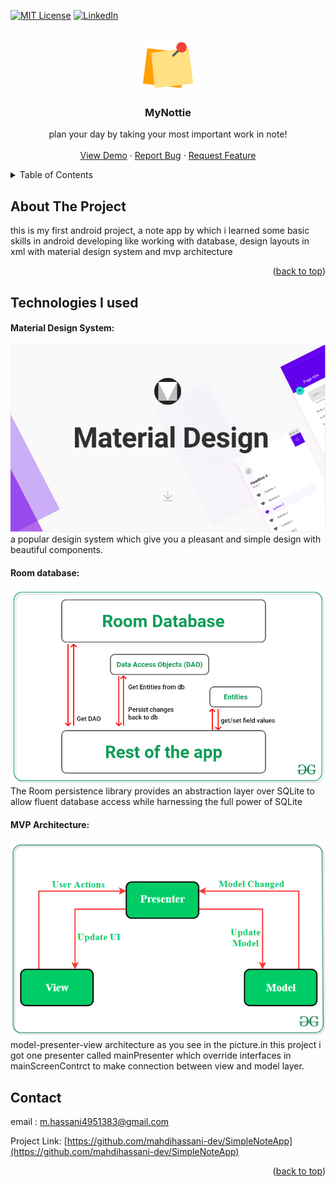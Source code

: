 <a name="readme-top"></a>

<!-- PROJECT SHIELDS -->
<!--
*** I'm using markdown "reference style" links for readability.
*** Reference links are enclosed in brackets [ ] instead of parentheses ( ).
*** See the bottom of this document for the declaration of the reference variables
*** for contributors-url, forks-url, etc. This is an optional, concise syntax you may use.
*** https://www.markdownguide.org/basic-syntax/#reference-style-links
-->


[![MIT License][license-shield]][license-url]
[![LinkedIn][linkedin-shield]][linkedin-url]


<!-- PROJECT LOGO -->
<br />
<div align="center">
  <a href="https://github.com/othneildrew/Best-README-Template">
    <img src="images/logo.png" alt="Logo" width="80" height="80">
  </a>

  <h3 align="center">MyNottie</h3>

  <p align="center">
    plan your day by taking your most important work in note!
    <br />
    <br />
    <a href="https://screenpal.com/watch/cZV2jXVJ1Gj">View Demo</a>
    ·
    <a href="https://github.com/mahdihassani-dev/SimpleNoteApp/issues">Report Bug</a>
    ·
    <a href="https://github.com/mahdihassani-dev/SimpleNoteApp/issues">Request Feature</a>
  </p>
</div>



<!-- TABLE OF CONTENTS -->
<details>
  <summary>Table of Contents</summary>
  <ol>
    <li>
      <a href="#about-the-project">About The Project</a>
      <li><a href="#contact">Contact</a></li>
  </ol>
</details>



<!-- ABOUT THE PROJECT -->
## About The Project
this is my first android project, a note app by which i learned some basic skills in android developing like
working with database, design layouts in xml with material design system and mvp architecture 


<p align="right">(<a href="#readme-top">back to top</a>)</p>

<!-- Technologies I used -->
## Technologies I used
#### Material Design System:
[![Product Name Screen Shot][materialDesign-pic]](https://m3.material.io/)
<br />
a popular desigin system which give you a pleasant and simple design with beautiful components. 
<br />
#### Room database:
[![Product Name Screen Shot][roomDatabase-pic]](https://developer.android.com/training/data-storage/room)
<br />
The Room persistence library provides an abstraction layer over SQLite to allow fluent database access while harnessing the full power of SQLite
<br />
#### MVP Architecture:
[![Product Name Screen Shot][mvp-pic]](https://www.geeksforgeeks.org/mvp-model-view-presenter-architecture-pattern-in-android-with-example/)
<br />
model-presenter-view architecture as you see in the picture.in this project i got one presenter called mainPresenter which override interfaces in mainScreenContrct
to make connection between view and model layer.

<!-- CONTACT -->
## Contact

email : m.hassani4951383@gmail.com

Project Link: [https://github.com/mahdihassani-dev/SimpleNoteApp](https://github.com/mahdihassani-dev/SimpleNoteApp)

<p align="right">(<a href="#readme-top">back to top</a>)</p>

<!-- MARKDOWN LINKS & IMAGES -->
<!-- https://www.markdownguide.org/basic-syntax/#reference-style-links -->
[license-shield]: https://img.shields.io/github/license/othneildrew/Best-README-Template.svg?style=for-the-badge
[license-url]: https://github.com/mahdihassani-dev/SimpleNoteApp/blob/main/LICENSE
[linkedin-shield]: https://img.shields.io/badge/-LinkedIn-black.svg?style=for-the-badge&logo=linkedin&colorB=555
[linkedin-url]: https://www.linkedin.com/in/mahdi-hassani-939602255/
[materialDesign-pic]: images/materialDesign.png
[roomDatabase-pic]: images/room_architecture.png
[mvp-pic]: images/MVPSchema.png
